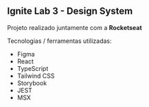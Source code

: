 ## Ignite Lab 3 - Design System

Projeto realizado juntamente com a **Rocketseat**

Tecnologias / ferramentas utilizadas:
- Figma
- React
- TypeScript
- Tailwind CSS
- Storybook
- JEST
- MSX